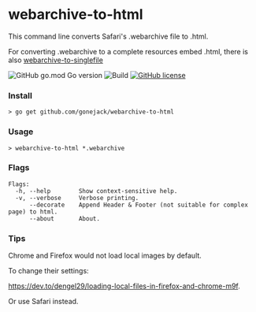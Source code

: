 # webarchive-to-html

This command line converts Safari's .webarchive file to .html.

For converting .webarchive to a complete resources embed .html, there is also [webarchive-to-singlefile](https://github.com/gonejack/webarchive-to-singlefile) 

![GitHub go.mod Go version](https://img.shields.io/github/go-mod/go-version/gonejack/webarchive-to-html)
![Build](https://github.com/gonejack/webarchive-to-html/actions/workflows/go.yml/badge.svg)
[![GitHub license](https://img.shields.io/github/license/gonejack/webarchive-to-html.svg?color=blue)](LICENSE)

### Install
```shell
> go get github.com/gonejack/webarchive-to-html
```

### Usage
```shell
> webarchive-to-html *.webarchive
```

### Flags
```
Flags:
  -h, --help        Show context-sensitive help.
  -v, --verbose     Verbose printing.
      --decorate    Append Header & Footer (not suitable for complex page) to html.
      --about       About.
```

### Tips

Chrome and Firefox would not load local images by default. 

To change their settings:

https://dev.to/dengel29/loading-local-files-in-firefox-and-chrome-m9f.

Or use Safari instead.
